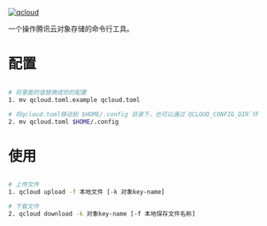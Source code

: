 [![qcloud](https://github.com/bujnlc8/qcloud/actions/workflows/qcloud.yml/badge.svg?branch=master)](https://github.com/bujnlc8/qcloud/actions/workflows/qcloud.yml)

一个操作腾讯云对象存储的命令行工具。

# 配置

```sh

# 将里面的值替换成你的配置
1. mv qcloud.toml.example qcloud.toml 

# 将qcloud.toml移动到 $HOME/.config 目录下，也可以通过`QCLOUD_CONFIG_DIR`环境变量来定义配置文件所在的目录
2. mv qcloud.toml $HOME/.config 

```

# 使用

``` sh

# 上传文件
1. qcloud upload -f 本地文件 [-k 对象key-name]  

# 下载文件
2. qcloud download -k 对象key-name [-f 本地保存文件名称] 

```
